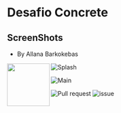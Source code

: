 # Desafio Concrete

## ScreenShots
- By Allana Barkokebas

<img align="left" width="100" height="100" src="/screeshot/image1.jpg">

![Splash](/screenshot/image1.jpg) 

![Main](/screenshot/image2.jpg)

![Pull request](/screenshot/image3.jpg)
![issue](/screenshot/image4.jpg)
